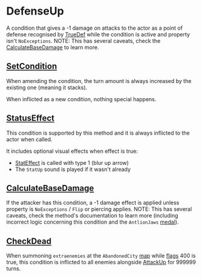 # DefenseUp
A condition that gives a -1 damage on attacks to the actor as a point of defense recognised by [TrueDef](../../Visual%20rendering/RefreshEnemyHP.md#truedef) while the condition is active and property isn't `NoExceptions`. NOTE: This has several caveats, check the [CalculateBaseDamage](../../Damage%20pipeline/CalculateBaseDamage.md) to learn more.

## [SetCondition](../Conditions%20methods/SetCondition.md)
When amending the condition, the turn amount is always increased by the existing one (meaning it stacks).

When inflicted as a new condition, nothing special happens.

## [StatusEffect](../Conditions%20methods/StatusEffect.md)
This condition is supported by this method and it is always inflicted to the actor when called.

It includes optional visual effects when effect is true:

- [StatEffect](../../Visual%20rendering/StatEffect.md) is called with type 1 (blur up arrow)
- The `StatUp` sound is played if it wasn't already

## [CalculateBaseDamage](../../Damage%20pipeline/CalculateBaseDamage.md)
If the attacker has this condition, a -1 damage effect is applied unless property is `NoExceptions` / `Flip` or piercing applies. NOTE: This has several caveats, check the method's documentation to learn more (including incorrect logic concerning this condition and the `AntlionJaws` [medal](../../../Enums%20and%20IDs/Medal.md)).

## [CheckDead](../../Battle%20flow/Action%20coroutines/CheckDead.md)
When summoning `extraenemies` at the `AbandonedCity` [map](../../../Enums%20and%20IDs/Maps.md) while [flags](../../../Flags%20arrays/flags.md) 400 is true, this condition is inflicted to all enemies alongside [AttackUp](AttackUp.md) for 999999 turns.
